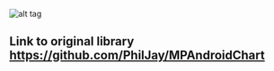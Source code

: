 ![alt tag](https://raw.github.com/PhilJay/MPChart/master/design/feature_graphic.png)

## Link to original library https://github.com/PhilJay/MPAndroidChart
